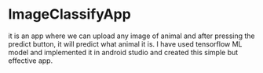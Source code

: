 # ImageClassifyApp
it is an app where we can upload any image of animal and after pressing the predict button, it will predict what animal it is. I have used tensorflow ML model and 
implemented it in android studio and created this simple but effective app. 
